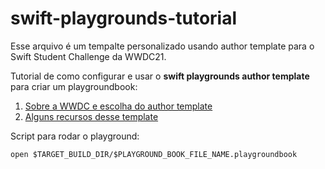 # swift-playgrounds-tutorial

Esse arquivo é um tempalte personalizado usando author template para o Swift Student Challenge da WWDC21.

Tutorial de como configurar e usar o **swift playgrounds author template** para criar um playgroundbook:
1. [Sobre a WWDC e escolha do author template](https://youtu.be/S5YQj_wzCDU)
2. [Alguns recursos desse template](https://www.youtube.com/watch?v=pBIBpVW9N2Q)


Script para rodar o playground: 
```
open $TARGET_BUILD_DIR/$PLAYGROUND_BOOK_FILE_NAME.playgroundbook
